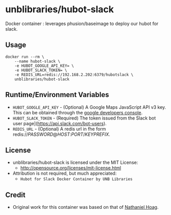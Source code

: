 # unblibraries/hubot-slack
Docker container : leverages phusion/baseimage to deploy our hubot for slack.

## Usage
```
docker run --rm \
    --name hubot-slack \
    -e HUBOT_GOOGLE_API_KEY= \
    -e HUBOT_SLACK_TOKEN= \
    -e REDIS_URL=redis://192.168.2.202:6379/hubotslack \
    unblibraries/hubot-slack
```
## Runtime/Environment Variables
* `HUBOT_GOOGLE_API_KEY` - (Optional) A Google Maps JavaScript API v3 key. This can be obtained through the [google developers console](http://stackoverflow.com/questions/22294128/how-can-i-get-google-map-api-v3-key).
* `HUBOT_SLACK_TOKEN` - (Required) The token issued from the Slack bot user page](https://api.slack.com/bot-users).
* `REDIS_URL` - (Optional) A redis url in fhe form redis://*PASSWORD*@*HOST*:*PORT*/*KEYPREFIX*.

## License
- unblibraries/hubot-slack is licensed under the MIT License:
  - http://opensource.org/licenses/mit-license.html
- Attribution is not required, but much appreciated:
  - `Hubot for Slack Docker Container by UNB Libraries`

## Credit
- Original work for this container was based on that of [Nathaniel Hoag](http://nathanielhoag.com/blog/2014/12/07/a-dockerized-slack-integrated-hubot/).
